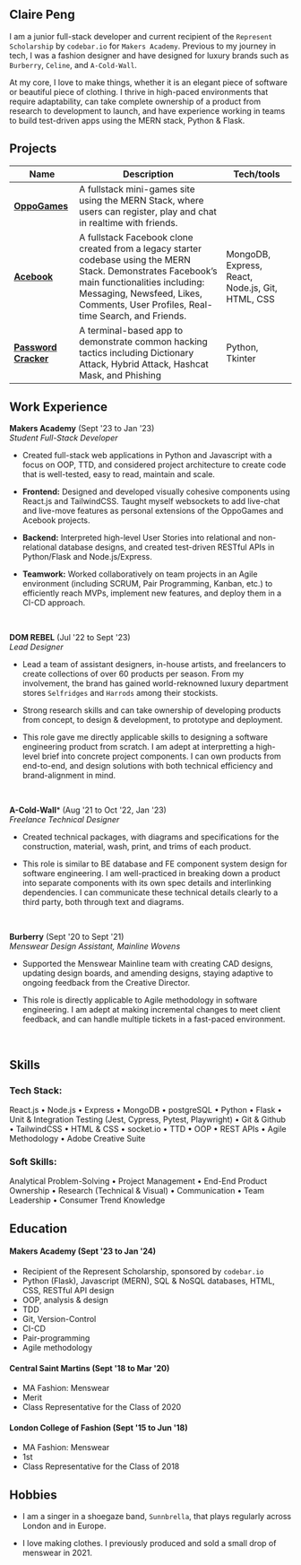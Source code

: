 ## Claire Peng


I am a junior full-stack developer and current recipient of the `Represent Scholarship` by `codebar.io` for `Makers Academy`. Previous to my journey in tech, I was a fashion designer and have designed for luxury brands such as `Burberry`, `Celine`, and `A-Cold-Wall`. 

At my core, I love to make things, whether it is an elegant piece of software or beautiful piece of clothing. I thrive in high-paced environments that require adaptability, can take complete ownership of a product from research to development to launch, and have experience working in teams to build test-driven apps using the MERN stack, Python & Flask.

## Projects

| Name                        | Description                   | Tech/tools                  |
| ----------------------------| ----------------------------- | --------------------------- |
| [**OppoGames**](https://github.com/clairep94/oppo-games) | A fullstack mini-games site using the MERN Stack, where users can register, play and chat in realtime with friends.
| [**Acebook**](https://github.com/clairep94/acebook-messenger)| A fullstack Facebook clone created from a legacy starter codebase using the MERN Stack. Demonstrates Facebook’s main functionalities including: Messaging, Newsfeed, Likes, Comments, User Profiles, Real-time Search, and Friends. | MongoDB, Express, React, Node.js, Git, HTML, CSS |
| [**Password Cracker**](https://github.com/clairep94/fauxstar_password_cracker) | A terminal-based app to demonstrate common hacking tactics including Dictionary Attack, Hybrid Attack, Hashcat Mask, and Phishing | Python, Tkinter |

<!--
|[**Makersbnb (WIP)**](https://github.com/clairep94/airbnb_clone_simple) | A fullstack Airbnb clone created from scratch using Python, Flask, and PostgresQL. Demonstrates Airbnb’s main functionalities including: Listings, Bookings, Requests, and Search Function. | Python, Flask, Pytest, Playwright, Psycopg, Git, Bash, PostgresQL, CSS, HTML |

| **ASCII Image Filter***      | An app to turn images into ASCII art | Python, PIL     |
| **Twitter Clone (WIP)*** | Barebones CRUD webapp with Twitter's main functionalities including: Follow, Post, Comment, Like, Hashtag | Python, Flask, Pytest, Playwright, OOP, TTD, HTTP, PostgreSQL |
| **Music Library**           | First CRUD webapp to store artists and albums | Python, Flask, Pytest, Playwright, OOP, TTD, HTTP, PostgreSQL |
| **Shop Keeper**| A terminal-based app to manage store stock, orders and print receipts | Python, Pytest, OOP, TTD |
| **Flight Finder** | A terminal-based app that finds you the cheapest round-trip flights between a set date range and trip length range for a set of cities | Python, Kiwi API, Sheety API |
-->

## Work Experience

**Makers Academy** (Sept '23 to Jan '23)  
_Student Full-Stack Developer_

- Created full-stack web applications in Python and Javascript with a focus on OOP, TTD, and considered project architecture to create code that is well-tested, easy to read, maintain and scale.
  
- **Frontend:** Designed and developed visually cohesive components using React.js and TailwindCSS. Taught myself websockets to add live-chat and live-move features as personal extensions of the OppoGames and Acebook projects.
  
- **Backend:** Interpreted high-level User Stories into relational and non-relational database designs, and created test-driven RESTful APIs in Python/Flask and Node.js/Express.

- **Teamwork:** Worked collaboratively on team projects in an Agile environment (including SCRUM, Pair Programming, Kanban, etc.) to efficiently reach MVPs, implement new features, and deploy them in a CI-CD approach.


<br>

**DOM REBEL** (Jul '22 to Sept '23)  
_Lead Designer_

- Lead a team of assistant designers, in-house artists, and freelancers to create collections of over 60 products per season. From my involvement, the brand has gained world-reknowned luxury department stores `Selfridges` and `Harrods` among their stockists.

- Strong research skills and can take ownership of developing products from concept, to design & development, to prototype and deployment.

- This role gave me directly applicable skills to designing a software engineering product from scratch. I am adept at interpretting a high-level brief into concrete project components. I can own products from end-to-end, and design solutions with both technical efficiency and brand-alignment in mind.

<br>

**A-Cold-Wall*** (Aug '21 to Oct '22, Jan '23)  
_Freelance Technical Designer_

- Created technical packages, with diagrams and specifications for the construction, material, wash, print, and trims of each product.

- This role is similar to BE database and FE component system design for software engineering. I am well-practiced in breaking down a product into separate components with its own spec details and interlinking dependencies. I can communicate these technical details clearly to a third party, both through text and diagrams.

<br>

**Burberry** (Sept '20 to Sept '21)  
_Menswear Design Assistant, Mainline Wovens_

- Supported the Menswear Mainline team with creating CAD designs, updating design boards, and amending designs, staying adaptive to ongoing feedback from the Creative Director.

- This role is directly applicable to Agile methodology in software engineering. I am adept at making incremental changes to meet client feedback, and can handle multiple tickets in a fast-paced environment.

<br>

## Skills

### Tech Stack:

React.js • Node.js • Express • MongoDB • postgreSQL • Python • Flask • Unit & Integration Testing (Jest, Cypress, Pytest, Playwright) • Git & Github • TailwindCSS • HTML & CSS • socket.io • TTD • OOP • REST APIs • Agile Methodology • Adobe Creative Suite

### Soft Skills:

Analytical Problem-Solving • Project Management • End-End Product Ownership • Research (Technical & Visual) • Communication • Team Leadership • Consumer Trend Knowledge

## Education

#### Makers Academy (Sept '23 to Jan '24)
- Recipient of the Represent Scholarship, sponsored by `codebar.io`
- Python (Flask), Javascript (MERN), SQL & NoSQL databases, HTML, CSS, RESTful API design
- OOP, analysis & design
- TDD
- Git, Version-Control
- CI-CD
- Pair-programming
- Agile methodology

#### Central Saint Martins (Sept '18 to Mar '20)

- MA Fashion: Menswear
- Merit
- Class Representative for the Class of 2020

#### London College of Fashion (Sept '15 to Jun '18)

- MA Fashion: Menswear
- 1st
- Class Representative for the Class of 2018

## Hobbies

- I am a singer in a shoegaze band, `Sunnbrella`, that plays regularly across London and in Europe.

- I love making clothes. I previously produced and sold a small drop of menswear in 2021.
